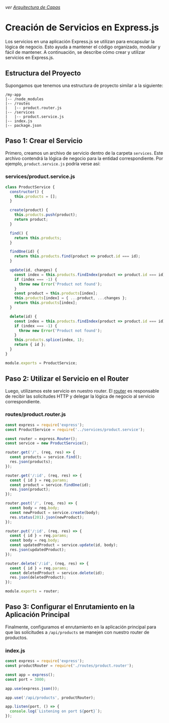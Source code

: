 *ver [Arquitectura de Capas](../../🌐%20ConceptosGenerales/Arquitectura%20de%20Capas.md)*
# Creación de Servicios en Express.js

Los servicios en una aplicación Express.js se utilizan para encapsular la lógica de negocio. Esto ayuda a mantener el código organizado, modular y fácil de mantener. A continuación, se describe cómo crear y utilizar servicios en Express.js.

## Estructura del Proyecto

Supongamos que tenemos una estructura de proyecto similar a la siguiente:

```
/my-app
|-- /node_modules
|-- /routes
|   |-- product.router.js
|-- /services
|   |-- product.service.js
|-- index.js
|-- package.json
```

## Paso 1: Crear el Servicio

Primero, creamos un archivo de servicio dentro de la carpeta `services`. Este archivo contendrá la lógica de negocio para la entidad correspondiente. Por ejemplo, `product.service.js` podría verse así:

### services/product.service.js

```js
class ProductService {
  constructor() {
    this.products = [];
  }

  create(product) {
    this.products.push(product);
    return product;
  }

  find() {
    return this.products;
  }

  findOne(id) {
    return this.products.find(product => product.id === id);
  }

  update(id, changes) {
    const index = this.products.findIndex(product => product.id === id);
    if (index === -1) {
      throw new Error('Product not found');
    }
    const product = this.products[index];
    this.products[index] = { ...product, ...changes };
    return this.products[index];
  }

  delete(id) {
    const index = this.products.findIndex(product => product.id === id);
    if (index === -1) {
      throw new Error('Product not found');
    }
    this.products.splice(index, 1);
    return { id };
  }
}

module.exports = ProductService;
```

## Paso 2: Utilizar el Servicio en el Router

Luego, utilizamos este servicio en nuestro router. El [router](010%20-%20Uso%20de%20express.Router.md) es responsable de recibir las solicitudes HTTP y delegar la lógica de negocio al servicio correspondiente.

### routes/product.router.js

```js
const express = require('express');
const ProductService = require('../services/product.service');

const router = express.Router();
const service = new ProductService();

router.get('/', (req, res) => {
  const products = service.find();
  res.json(products);
});

router.get('/:id', (req, res) => {
  const { id } = req.params;
  const product = service.findOne(id);
  res.json(product);
});

router.post('/', (req, res) => {
  const body = req.body;
  const newProduct = service.create(body);
  res.status(201).json(newProduct);
});

router.put('/:id', (req, res) => {
  const { id } = req.params;
  const body = req.body;
  const updatedProduct = service.update(id, body);
  res.json(updatedProduct);
});

router.delete('/:id', (req, res) => {
  const { id } = req.params;
  const deletedProduct = service.delete(id);
  res.json(deletedProduct);
});

module.exports = router;
```

## Paso 3: Configurar el Enrutamiento en la Aplicación Principal

Finalmente, configuramos el enrutamiento en la aplicación principal para que las solicitudes a `/api/products` se manejen con nuestro router de productos.

### index.js

```js
const express = require('express');
const productRouter = require('./routes/product.router');

const app = express();
const port = 3000;

app.use(express.json());

app.use('/api/products', productRouter);

app.listen(port, () => {
  console.log(`Listening on port ${port}`);
});
```
